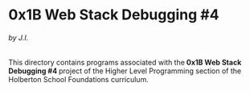 <h1>0x1B Web Stack Debugging #4</h1>
<h6>by J.I.</h6>

This directory contains programs associated with the<strong> 0x1B Web Stack Debugging #4 </strong>project of the Higher Level Programming section of the Holberton School Foundations curriculum.
